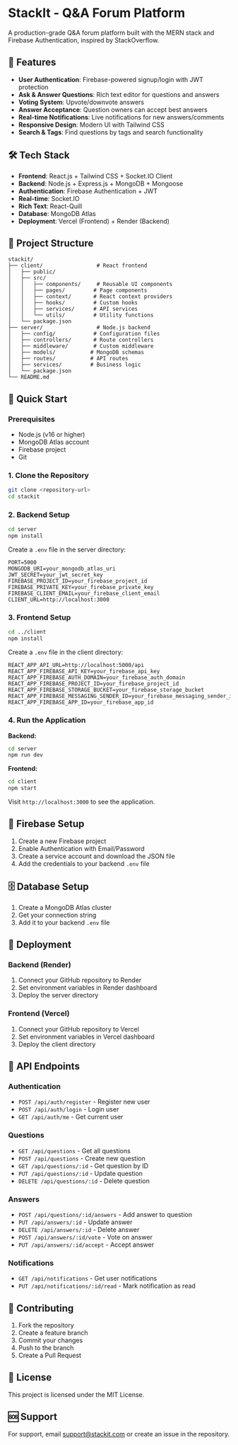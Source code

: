 # StackIt - Q&A Forum Platform

A production-grade Q&A forum platform built with the MERN stack and Firebase Authentication, inspired by StackOverflow.

## 🚀 Features

- **User Authentication**: Firebase-powered signup/login with JWT protection
- **Ask & Answer Questions**: Rich text editor for questions and answers
- **Voting System**: Upvote/downvote answers
- **Answer Acceptance**: Question owners can accept best answers
- **Real-time Notifications**: Live notifications for new answers/comments
- **Responsive Design**: Modern UI with Tailwind CSS
- **Search & Tags**: Find questions by tags and search functionality

## 🛠 Tech Stack

- **Frontend**: React.js + Tailwind CSS + Socket.IO Client
- **Backend**: Node.js + Express.js + MongoDB + Mongoose
- **Authentication**: Firebase Authentication + JWT
- **Real-time**: Socket.IO
- **Rich Text**: React-Quill
- **Database**: MongoDB Atlas
- **Deployment**: Vercel (Frontend) + Render (Backend)

## 📁 Project Structure

```
stackit/
├── client/                 # React frontend
│   ├── public/
│   ├── src/
│   │   ├── components/     # Reusable UI components
│   │   ├── pages/         # Page components
│   │   ├── context/       # React context providers
│   │   ├── hooks/         # Custom hooks
│   │   ├── services/      # API services
│   │   └── utils/         # Utility functions
│   └── package.json
├── server/                 # Node.js backend
│   ├── config/            # Configuration files
│   ├── controllers/       # Route controllers
│   ├── middleware/        # Custom middleware
│   ├── models/           # MongoDB schemas
│   ├── routes/           # API routes
│   ├── services/         # Business logic
│   └── package.json
└── README.md
```

## 🚀 Quick Start

### Prerequisites

- Node.js (v16 or higher)
- MongoDB Atlas account
- Firebase project
- Git

### 1. Clone the Repository

```bash
git clone <repository-url>
cd stackit
```

### 2. Backend Setup

```bash
cd server
npm install
```

Create a `.env` file in the server directory:

```env
PORT=5000
MONGODB_URI=your_mongodb_atlas_uri
JWT_SECRET=your_jwt_secret_key
FIREBASE_PROJECT_ID=your_firebase_project_id
FIREBASE_PRIVATE_KEY=your_firebase_private_key
FIREBASE_CLIENT_EMAIL=your_firebase_client_email
CLIENT_URL=http://localhost:3000
```

### 3. Frontend Setup

```bash
cd ../client
npm install
```

Create a `.env` file in the client directory:

```env
REACT_APP_API_URL=http://localhost:5000/api
REACT_APP_FIREBASE_API_KEY=your_firebase_api_key
REACT_APP_FIREBASE_AUTH_DOMAIN=your_firebase_auth_domain
REACT_APP_FIREBASE_PROJECT_ID=your_firebase_project_id
REACT_APP_FIREBASE_STORAGE_BUCKET=your_firebase_storage_bucket
REACT_APP_FIREBASE_MESSAGING_SENDER_ID=your_firebase_messaging_sender_id
REACT_APP_FIREBASE_APP_ID=your_firebase_app_id
```

### 4. Run the Application

**Backend:**
```bash
cd server
npm run dev
```

**Frontend:**
```bash
cd client
npm start
```

Visit `http://localhost:3000` to see the application.

## 🔧 Firebase Setup

1. Create a new Firebase project
2. Enable Authentication with Email/Password
3. Create a service account and download the JSON file
4. Add the credentials to your backend `.env` file

## 🗄 Database Setup

1. Create a MongoDB Atlas cluster
2. Get your connection string
3. Add it to your backend `.env` file

## 🚀 Deployment

### Backend (Render)

1. Connect your GitHub repository to Render
2. Set environment variables in Render dashboard
3. Deploy the server directory

### Frontend (Vercel)

1. Connect your GitHub repository to Vercel
2. Set environment variables in Vercel dashboard
3. Deploy the client directory

## 📝 API Endpoints

### Authentication
- `POST /api/auth/register` - Register new user
- `POST /api/auth/login` - Login user
- `GET /api/auth/me` - Get current user

### Questions
- `GET /api/questions` - Get all questions
- `POST /api/questions` - Create new question
- `GET /api/questions/:id` - Get question by ID
- `PUT /api/questions/:id` - Update question
- `DELETE /api/questions/:id` - Delete question

### Answers
- `POST /api/questions/:id/answers` - Add answer to question
- `PUT /api/answers/:id` - Update answer
- `DELETE /api/answers/:id` - Delete answer
- `POST /api/answers/:id/vote` - Vote on answer
- `PUT /api/answers/:id/accept` - Accept answer

### Notifications
- `GET /api/notifications` - Get user notifications
- `PUT /api/notifications/:id/read` - Mark notification as read

## 🤝 Contributing

1. Fork the repository
2. Create a feature branch
3. Commit your changes
4. Push to the branch
5. Create a Pull Request

## 📄 License

This project is licensed under the MIT License.

## 🆘 Support

For support, email support@stackit.com or create an issue in the repository. 